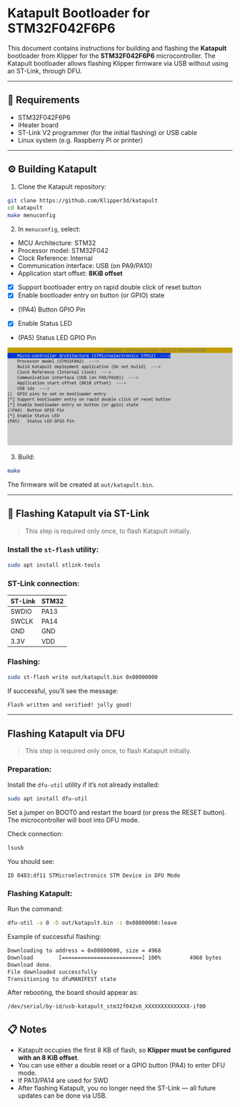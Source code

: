 
# Katapult Bootloader for STM32F042F6P6

This document contains instructions for building and flashing the **Katapult** bootloader from Klipper for the **STM32F042F6P6** microcontroller. The Katapult bootloader allows flashing Klipper firmware via USB without using an ST-Link, through DFU.

---

## 🧰 Requirements

- STM32F042F6P6
- iHeater board
- ST-Link V2 programmer (for the initial flashing) or USB cable
- Linux system (e.g. Raspberry Pi or printer)

---

## ⚙️ Building Katapult

1. Clone the Katapult repository:

```bash
git clone https://github.com/Klipper3d/katapult
cd katapult
make menuconfig
```

2. In `menuconfig`, select:

- MCU Architecture: STM32  
- Processor model: STM32F042  
- Clock Reference: Internal  
- Communication interface: USB (on PA9/PA10)  
- Application start offset: **8KiB offset**  
- [x] Support bootloader entry on rapid double click of reset button  
- [x] Enable bootloader entry on button (or GPIO) state  
- (!PA4)  Button GPIO Pin  
- [X] Enable Status LED  
- (PA5)   Status LED GPIO Pin

![menuconfig](img/katapult_menuconfig.jpg)

3. Build:

```bash
make
```

The firmware will be created at `out/katapult.bin`.

---

## 🔌 Flashing Katapult via ST-Link

> This step is required only once, to flash Katapult initially.

### Install the `st-flash` utility:

```bash
sudo apt install stlink-tools
```

### ST-Link connection:

| ST-Link | STM32     |
|---------|-----------|
| SWDIO   | PA13      |
| SWCLK   | PA14      |
| GND     | GND       |
| 3.3V    | VDD       |

### Flashing:

```bash
sudo st-flash write out/katapult.bin 0x08000000
```

If successful, you’ll see the message:

```
Flash written and verified! jolly good!
```

---

## Flashing Katapult via DFU

> This step is required only once, to flash Katapult initially.

### Preparation:

Install the `dfu-util` utility if it’s not already installed:

```bash
sudo apt install dfu-util
```

Set a jumper on BOOT0 and restart the board (or press the RESET button).  
The microcontroller will boot into DFU mode.

Check connection:

```bash
lsusb
```

You should see:

```
ID 0483:df11 STMicroelectronics STM Device in DFU Mode
```

### Flashing Katapult:

Run the command:

```bash
dfu-util -a 0 -D out/katapult.bin -s 0x08000000:leave
```

Example of successful flashing:

```
Downloading to address = 0x08000000, size = 4968
Download        [=========================] 100%         4968 bytes
Download done.
File downloaded successfully
Transitioning to dfuMANIFEST state
```

After rebooting, the board should appear as:

```
/dev/serial/by-id/usb-katapult_stm32f042x6_XXXXXXXXXXXXXX-if00
```

## 📋 Notes

- Katapult occupies the first 8 KB of flash, so **Klipper must be configured with an 8 KiB offset**.
- You can use either a double reset or a GPIO button (PA4) to enter DFU mode.
- If PA13/PA14 are used for SWD
- After flashing Katapult, you no longer need the ST-Link — all future updates can be done via USB.
